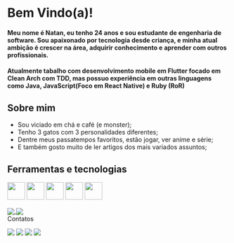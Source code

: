# Bem Vindo(a)!

#### Meu nome é Natan, eu tenho 24 anos e sou estudante de engenharia de software. Sou apaixonado por tecnologia desde criança, e minha atual ambição é crescer na área, adquirir conhecimento e aprender com outros profissionais. 
#### Atualmente tabalho com desenvolvimento mobile em Flutter focado em Clean Arch com TDD, mas possuo experiência em outras linguagens como Java, JavaScript(Foco em React Native) e Ruby (RoR)

## Sobre mim
- Sou viciado em chá e café (e monster);
- Tenho 3 gatos com 3 personalidades diferentes;
- Dentre meus passatempos favoritos, estão jogar, ver anime e série;
- E também gosto muito de ler artigos dos mais variados assuntos;

## Ferramentas e tecnologias
<p>
<img <img src="https://cdn.jsdelivr.net/gh/devicons/devicon/icons/flutter/flutter-original.svg" width="40" height="40" />
<img src="https://cdn.jsdelivr.net/gh/devicons/devicon/icons/javascript/javascript-original.svg" width="40" height="40"/>
<img src="https://cdn.jsdelivr.net/gh/devicons/devicon/icons/java/java-original.svg" width="40" height="40"/>
<img src="https://cdn.jsdelivr.net/gh/devicons/devicon/icons/git/git-original.svg" width="40" height="40"/>
<img src="https://cdn.jsdelivr.net/gh/devicons/devicon/icons/linux/linux-original.svg" width="40" height="40"/>

</p>

          

          
          
<div> 
     <a href="">
      <img align="center" src="https://github-readme-stats-sigma-five.vercel.app/api?username=Nrdias&show_icons=true&include_all_commits=true&count_private=true&theme=react&line_height=33" />
    </a>
    <a href="">
      <img align="center" src="https://github-readme-stats-sigma-five.vercel.app/api/top-langs/?username=Nrdias&theme=react&line_height=30&hide=css"/>
    </a>
</div

### Contatos

<a href="https://www.linkedin.com/in/natanrdias" target="_blank"><img src="https://img.shields.io/badge/-LinkedIn-%230077B5?style=for-the-badge&logo=linkedin&logoColor=white" target="_blank"></a>
<a href="mailto:natandias.dev@gmail.com"><img src="https://img.shields.io/badge/Gmail-D14836?style=for-the-badge&logo=gmail&logoColor=white" target="_blank"></a>
<a href="mailto:natan.nrdias@hotmail.com"><img src="https://img.shields.io/badge/Outlook-0078D4?style=for-the-badge&logo=microsoft-outlook&logoColor=white"></a>
<a href="https://twitter.com/natanrdias" > <img src="https://img.shields.io/badge/Twitter-1DA1F2?style=for-the-badge&logo=twitter&logoColor=white"></a>
